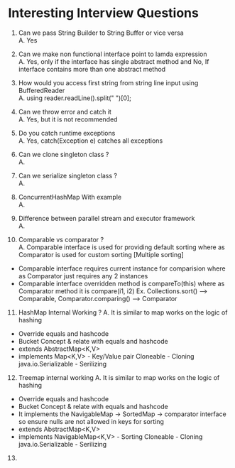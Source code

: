 # Interesting Interview Questions

1. Can we pass String Builder to String Buffer or vice versa <br>
A. Yes

2. Can we make non functional interface point to lamda expression <br>
A. Yes, only if the interface has single abstract method and No, If interface contains more than one abstract method

3. How would you access first string from string line input using BufferedReader <br>
A. using reader.readLine().split(" ")[0]; 

4. Can we throw error and catch it <br>
A. Yes, but it is not recommended

5. Do you catch runtime exceptions <br>
A. Yes, catch(Exception e) catches all exceptions

6. Can we clone singleton class ? <br>
A. 

7. Can we serialize singleton class ? <br>
A. 

8. ConcurrentHashMap With example <br>
A. 

9. Difference between parallel stream and executor framework <br>
A.   

10. Comparable vs comparator ? <br>
A. Comparable interface is used for providing default sorting where as Comparator is used for custom sorting [Multiple sorting]
- Comparable interface requires current instance for comparision where as Comparator just requires any 2 instances
- Comparable interface overridden method is compareTo(this) where as Comparator method it is compare(i1, i2)
Ex. Collections.sort() --> Comparable, Comparator.comparing() --> Comparator

11. HashMap Internal Working ?
A. It is similar to map works on the logic of hashing
- Override equals and hashcode
- Bucket Concept & relate with equals and hashcode
- extends AbstractMap<K,V>
- implements Map<K,V> - Key/Value pair
  Cloneable - Cloning
  java.io.Serializable - Serilizing    

12. Treemap internal working
A. It is similar to map works on the logic of hashing
- Override equals and hashcode
- Bucket Concept & relate with equals and hashcode
- It implements the NavigableMap -> SortedMap -> comparator interface so ensure nulls are not allowed in keys for sorting
- extends AbstractMap<K,V>
- implements NavigableMap<K,V> - Sorting
  Cloneable - Cloning
  java.io.Serializable - Serilizing

13. 
